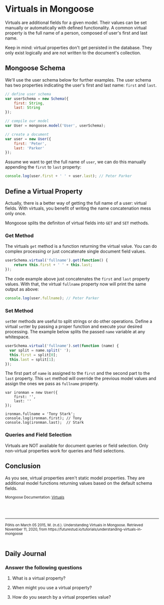 # Virtuals in Mongoose

Virtuals are additional fields for a given model. Their values can be set manually or automatically with defined functionality. A common virtual property is the full name of a person, composed of user's first and last name.

Keep in mind: virtual properties don't get persisted in the database. They only exist logically and are not written to the document's collection.

## Mongoose Schema

We'll use the user schema below for further examples. The user schema has two properties indicating the user's first and last name: `first` and `last`.

```javascript
// define user schema
var userSchema = new Schema({
    first: String,
    last: String
});

// compile our model
var User = mongoose.model('User', userSchema);

// create a document
var user = new User({
    first: 'Peter',
    last: 'Parker'
});

```

Assume we want to get the full name of `user`, we can do this manually appending the `first` to `last` property:

```javascript
console.log(user.first + ' ' + user.last); // Peter Parker
```

## Define a Virtual Property

Actually, there is a better way of getting the full name of a user: virtual fields. With virtuals, you benefit of writing the name concatenation mess only once.

Mongoose splits the definiton of virtual fields into `GET` and `SET` methods.

### Get Method

The virtuals `get` method is a function returning the virtual value. You can do complex processing or just concatenate single document field values.

```javascript
userSchema.virtual('fullname').get(function() {
    return this.first + ' ' + this.last;
});

```

The code example above just concatenates the `first` and `last` property values. With that, the virtual `fullname` property now will print the same output as above:

```javascript
console.log(user.fullname); // Peter Parker
```

### Set Method

`set`ter methods are useful to split strings or do other operations. Define a virtual `set`ter by passing a proper function and execute your desired processing. The example below splits the passed `name` variable at any whitespace.

```javascript
userSchema.virtual('fullname').set(function (name) {
  var split = name.split(' ');
  this.first = split[0];
  this.last = split[1];
});
```

The first part of `name` is assigned to the `first` and the second part to the `last` property. This `set` method will override the previous model values and assign the ones we pass as `fullname` property.

```
var ironman = new User({
    first: '',
    last: ''
});

ironman.fullname = 'Tony Stark';
console.log(ironman.first); // Tony
console.log(ironman.last);  // Stark

```

### Queries and Field Selection

Virtuals are NOT available for document queries or field selection. Only non-virtual properties work for queries and field selections.

## Conclusion

As you see, virtual properties aren't static model properties. They are additional model functions returning values based on the default schema fields.


<small>Mongoose Documentation: [Virtuals](http://mongoosejs.com/docs/guide.html#virtuals)</small>

<br>
<br>
<hr>
<small>Pöhls on March 05 2015, M. (n.d.). Understanding Virtuals in Mongoose. Retrieved November 11, 2020, from https://futurestud.io/tutorials/understanding-virtuals-in-mongoose</small>
<br>
<br>

## Daily Journal
### Answer the following questions
1. What is a virtual property?

2. When might you use a virtual property? 

3. How do you search by a virtual properties value?
